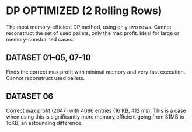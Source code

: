 # DP OPTIMIZED (2 Rolling Rows)

The most memory-efficient DP method, using only two rows. Cannot reconstruct the set of used pallets, only the max profit. Ideal for large or memory-constrained cases.

## DATASET 01–05, 07-10

Finds the correct max profit with minimal memory and very fast execution. Cannot reconstruct used pallets.

## DATASET 06

Correct max profit (2047) with 4096 entries (16 KB, 412 ms). This is a case when using this is significantly more memory efficient going from 31MB to 16KB, an astounding difference.
